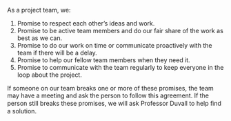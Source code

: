As a project team, we:
  1. Promise to respect each other’s ideas and work.
  2. Promise to be active team members and do our fair share of the work as best as we can.
  3. Promise to do our work on time or communicate proactively with the team if there will be a delay.
  4. Promise to help our fellow team members when they need it.
  5. Promise to communicate with the team regularly to keep everyone in the loop about the project.

If someone on our team breaks one or more of these promises, the team may have a meeting and ask the person to follow this agreement. If the person still breaks these promises, we will ask Professor Duvall to help ﬁnd a solution.

